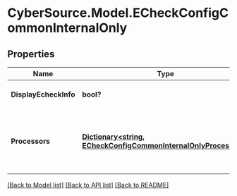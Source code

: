# CyberSource.Model.ECheckConfigCommonInternalOnly
## Properties

Name | Type | Description | Notes
------------ | ------------- | ------------- | -------------
**DisplayEcheckInfo** | **bool?** | *NEW* Used by EBC UI always set to true | [optional] [default to true]
**Processors** | [**Dictionary&lt;string, ECheckConfigCommonInternalOnlyProcessors&gt;**](ECheckConfigCommonInternalOnlyProcessors.md) | *NEW* Payment Processing connection used to support eCheck, aka ACH, payment methods. Example * \&quot;bofaach\&quot; * \&quot;wellsfargoach\&quot;  | [optional] 

[[Back to Model list]](../README.md#documentation-for-models) [[Back to API list]](../README.md#documentation-for-api-endpoints) [[Back to README]](../README.md)

